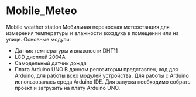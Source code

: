 # Mobile_Meteo
Mobile weather station
Мобильная переносная метеостанция для измерения температуры и влажности вохздуха в помещении или на улице.
Основные модули:
* Датчик температуры и влажности DHT11
* LCD дисплей 2004A
* Самодельный датчик дождя
* Плата Arduino UNO
В данном репозитории представлен, код для Arduino, для работы всех модулей устройства.
Для работы c Arduino использовалась среда Arduino IDE.
Для запуска необходимо собрать проект и загрузить на плату Arduino UNO.
